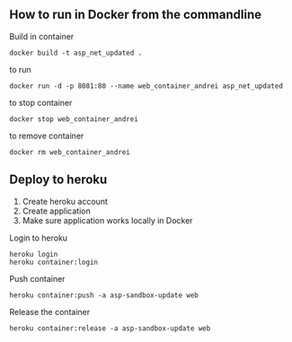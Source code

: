 ﻿## How to run in Docker from the commandline

Build in container
```
docker build -t asp_net_updated .
```

to run

```
docker run -d -p 8081:80 --name web_container_andrei asp_net_updated
```

to stop container
```
docker stop web_container_andrei
```

to remove container
```
docker rm web_container_andrei
```

## Deploy to heroku

1. Create heroku account
2. Create application
3. Make sure application works locally in Docker


Login to heroku
```
heroku login
heroku container:login
```

Push container
```
heroku container:push -a asp-sandbox-update web
```

Release the container
```
heroku container:release -a asp-sandbox-update web
```
